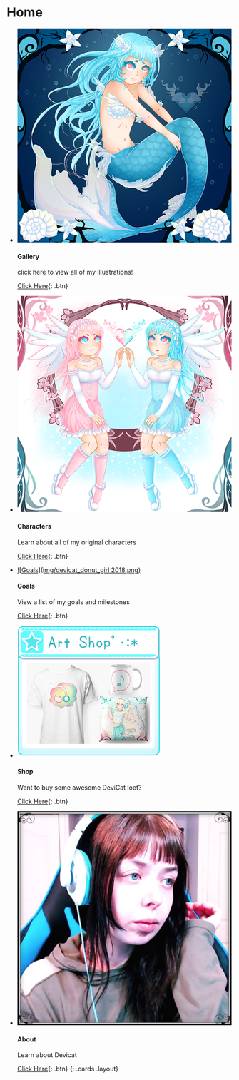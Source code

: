 # Home

* [![Gallery](img/ShizukoMermaid2018.png)](gallery)

  #### Gallery

  click here to view all of my illustrations!

  [Click Here](gallery){: .btn}

* [![Characters](img/ccb_lolita_twins_2018.png)](characters)

  #### Characters

  Learn about all of my original characters

  [Click Here](characters){: .btn}

* [![Goals](img/devicat_donut_girl 2018.png)](goals)

  #### Goals

  View a list of my goals and milestones

  [Click Here](goals){: .btn}

* [![Shop](img/artshop_panel.png)](https://www.redbubble.com/people/devicatoutlet/shop/)

  #### Shop

  Want to buy some awesome DeviCat loot?

  [Click Here](https://www.redbubble.com/people/devicatoutlet/shop/){: .btn}

* [![About](img/aboutdevicat.png)](about)

  #### About

  Learn about Devicat

  [Click Here](about){: .btn}
{: .cards .layout}
